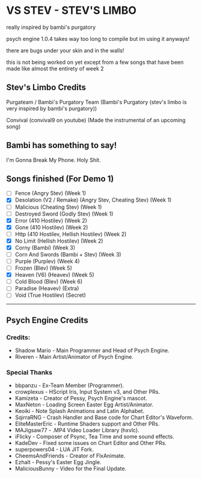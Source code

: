 # VS STEV - STEV'S LIMBO
really inspired by bambi's purgatory

psych engine 1.0.4 takes way too long to compile but im using it anyways!

there are bugs under your skin and in the walls!

this is not being worked on yet except from a few songs that have been made like almost the entirety of week 2

## Stev's Limbo Credits
Purgateam / Bambi's Purgatory Team (Bambi's Purgatory (stev's limbo is very inspired by bambi's purgatory))

Convival (convival9 on youtube) (Made the instrumental of an upcoming song)

## Bambi has something to say!
I'm Gonna Break My Phone. Holy Shit.

## Songs finished (For Demo 1)
- [ ] Fence (Angry Stev) (Week 1)
- [x] Desolation (V2 / Remake) (Angry Stev, Cheating Stev) (Week 1)
- [ ] Malicious (Cheating Stev) (Week 1)
- [ ] Destroyed Sword (Godly Stev) (Week 1)
- [x] Error (410 Hostilev) (Week 2)
- [x] Gone (410 Hostilev) (Week 2)
- [ ] Http (410 Hostilev, Hellish Hostilev) (Week 2)
- [x] No Limit (Hellish Hostilev) (Week 2)
- [x] Corny (Bambi) (Week 3)
- [ ] Corn And Swords (Bambi + Stev) (Week 3)
- [ ] Purple (Purplev) (Week 4)
- [ ] Frozen (Blev) (Week 5)
- [x] Heaven (V6) (Heavev) (Week 5)
- [ ] Cold Blood (Blev) (Week 6)
- [ ] Paradise (Heavev) (Extra)
- [ ] Void (True Hostilev) (Secret)

***

## Psych Engine Credits
### Credits:
* Shadow Mario - Main Programmer and Head of Psych Engine.
* Riveren - Main Artist/Animator of Psych Engine.

### Special Thanks
* bbpanzu - Ex-Team Member (Programmer).
* crowplexus - HScript Iris, Input System v3, and Other PRs.
* Kamizeta - Creator of Pessy, Psych Engine's mascot.
* MaxNeton - Loading Screen Easter Egg Artist/Animator.
* Keoiki - Note Splash Animations and Latin Alphabet.
* SqirraRNG - Crash Handler and Base code for Chart Editor's Waveform.
* EliteMasterEric - Runtime Shaders support and Other PRs.
* MAJigsaw77 - .MP4 Video Loader Library (hxvlc).
* iFlicky - Composer of Psync, Tea Time and some sound effects.
* KadeDev - Fixed some issues on Chart Editor and Other PRs.
* superpowers04 - LUA JIT Fork.
* CheemsAndFriends - Creator of FlxAnimate.
* Ezhalt - Pessy's Easter Egg Jingle.
* MaliciousBunny - Video for the Final Update.

